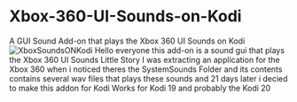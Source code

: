 # Xbox-360-UI-Sounds-on-Kodi
A GUI Sound Add-on that plays the Xbox 360 UI Sounds on Kodi
![XboxSoundsONKodi](https://user-images.githubusercontent.com/112727225/188224364-5bb66526-e168-4da0-9900-6978458b7bfe.png)
Hello everyone this add-on is a sound gui that plays the Xbox 360 UI Sounds
Little Story
I was extracting an application for the Xbox 360 when i noticed theres the SystemSounds Folder and its contents contains several wav files that plays these sounds
and 21 days later i decied to make this addon for Kodi
Works for Kodi 19 and probably the Kodi 20
